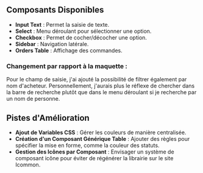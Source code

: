 ## Composants Disponibles

- **Input Text** : Permet la saisie de texte.
- **Select** : Menu déroulant pour sélectionner une option.
- **Checkbox** : Permet de cocher/décocher une option.
- **Sidebar** : Navigation latérale.
- **Orders Table** : Affichage des commandes.

### Changement par rapport à la maquette :

Pour le champ de saisie, j'ai ajouté la possibilité de filtrer également par nom d'acheteur. Personnellement, j'aurais plus le réflexe de chercher dans la barre de recherche plutôt que dans le menu déroulant si je recherche par un nom de personne.

## Pistes d'Amélioration

- **Ajout de Variables CSS** : Gérer les couleurs de manière centralisée.
- **Création d'un Composant Générique Table** : Ajouter des règles pour spécifier la mise en forme, comme la couleur des statuts.
- **Gestion des Icônes par Composant** : Envisager un système de composant icône pour éviter de régénérer la librairie sur le site Icommon.
